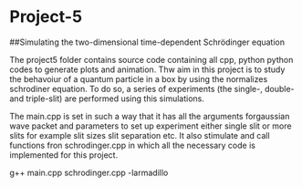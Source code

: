 # Project-5

##Simulating the two-dimensional time-dependent Schrödinger equation

The project5 folder contains source code containing all cpp, python python codes to generate plots and animation. Thw aim in this project is to study the behavoiur of a quantum particle in a box by using the normalizes schrodiner equation. To do so, a series of experiments (the single-, double- and triple-slit) are performed using this simulations. 

The main.cpp is set in such a way that it has all the arguments forgaussian wave packet and parameters to set up experiment either single slit or more slits for example slit sizes slit separation etc. It also stimulate and call functions fron schrodinger.cpp in which  all the necessary code is implemented for this project.


g++ main.cpp schrodinger.cpp -larmadillo
